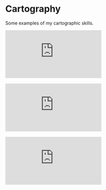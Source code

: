 # Cartography

Some examples of my cartographic skills. 

![Larimer County, CO](https://github.com/mdrouillard1984/Matt-Portfolio/blob/main/Cartography/Lab4_LarimerCounty_Drouillard.pdf)

![Denton, TX](https://github.com/mdrouillard1984/Matt-Portfolio/blob/main/Cartography/Lab5_DrillAcreageDenton_Drouillard.pdf)

![Duncanville, TX](https://github.com/mdrouillard1984/Matt-Portfolio/blob/main/Cartography/DuncanvilleTX.pdf)
